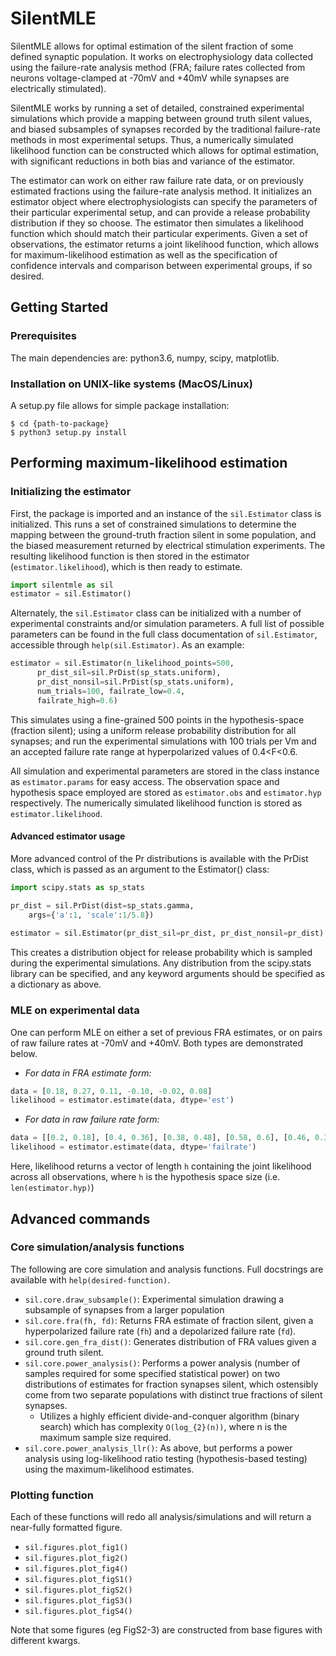 # SilentMLE

SilentMLE allows for optimal estimation of the silent fraction of some defined
synaptic population. It works on electrophysiology data collected using the
failure-rate analysis method (FRA; failure rates collected from neurons
voltage-clamped at -70mV and +40mV while synapses are electrically stimulated).

SilentMLE works by running a set of detailed, constrained experimental simulations
which provide a mapping between ground truth silent values, and biased subsamples
of synapses recorded by the traditional failure-rate methods in most experimental
setups. Thus, a numerically simulated likelihood function can be constructed which
allows for optimal estimation, with significant reductions in both bias and
variance of the estimator.

The estimator can work on either raw failure rate data, or on previously estimated
fractions using the failure-rate analysis method. It initializes an estimator
object where electrophysiologists can specify the parameters of their particular
experimental setup, and can provide a release probability distribution if they so
choose. The estimator then simulates a likelihood function which should match
their particular experiments. Given a set of observations, the estimator returns
a joint likelihood function, which allows for maximum-likelihood estimation as
well as the specification of confidence intervals and comparison between
experimental groups, if so desired.

## Getting Started

### Prerequisites
The main dependencies are: python3.6, numpy, scipy, matplotlib.

### Installation on UNIX-like systems (MacOS/Linux)

A setup.py file allows for simple package installation:
```
$ cd {path-to-package}
$ python3 setup.py install
```

## Performing maximum-likelihood estimation

### Initializing the estimator
First, the package is imported and an instance of the `sil.Estimator` class
is initialized. This runs a set of constrained simulations to determine the
mapping between the ground-truth fraction silent in some population, and the
biased measurement returned by electrical stimulation experiments. The
resulting likelihood function is then stored in the estimator
(`estimator.likelihood`), which is then ready to estimate.

```python
import silentmle as sil
estimator = sil.Estimator()
```

Alternately, the `sil.Estimator` class can be initialized with a number of
experimental constraints and/or simulation parameters. A full list of
possible parameters can be found in the full class documentation of
`sil.Estimator`, accessible through `help(sil.Estimator)`. As an example:
```python
estimator = sil.Estimator(n_likelihood_points=500,
      pr_dist_sil=sil.PrDist(sp_stats.uniform),
	  pr_dist_nonsil=sil.PrDist(sp_stats.uniform),
	  num_trials=100, failrate_low=0.4,
      failrate_high=0.6)
```

This simulates using a fine-grained 500 points in the hypothesis-space
(fraction silent); using a uniform release probability distribution for all
synapses; and run the experimental simulations with 100 trials per Vm and an
accepted failure rate range at hyperpolarized values of 0.4<F<0.6.

All simulation and experimental parameters are stored in the class instance
as `estimator.params` for easy access. The observation space and hypothesis
space employed are stored as `estimator.obs` and `estimator.hyp` respectively.
The numerically simulated likelihood function is stored as `estimator.likelihood`.

#### Advanced estimator usage
More advanced control of the Pr distributions is available with the
PrDist class, which is passed as an argument to the Estimator() class:
```python
import scipy.stats as sp_stats

pr_dist = sil.PrDist(dist=sp_stats.gamma,
	args={'a':1, 'scale':1/5.8})
	
estimator = sil.Estimator(pr_dist_sil=pr_dist, pr_dist_nonsil=pr_dist)
```
This creates a distribution object for release probability which is sampled
during the experimental simulations. Any distribution from the scipy.stats
library can be specified, and any keyword arguments should be specified as
a dictionary as above.

### MLE on experimental data
One can perform MLE on either a set of previous FRA estimates, or on pairs
of raw failure rates at -70mV and +40mV. Both types are demonstrated below.

- *For data in FRA estimate form:*
```python
data = [0.18, 0.27, 0.11, -0.10, -0.02, 0.08]
likelihood = estimator.estimate(data, dtype='est')
```

- *For data in raw failure rate form:*
```python
data = [[0.2, 0.18], [0.4, 0.36], [0.38, 0.48], [0.58, 0.6], [0.46, 0.31]]
likelihood = estimator.estimate(data, dtype='failrate')
```

Here, likelihood returns a vector of length `h` containing the joint
likelihood across all observations, where `h` is the hypothesis space
size (i.e. `len(estimator.hyp)`)

## Advanced commands

### Core simulation/analysis functions
The following are core simulation and analysis functions. Full
docstrings are available with `help(desired-function)`.

- `sil.core.draw_subsample()`: Experimental simulation drawing a subsample
of synapses from a larger population
- `sil.core.fra(fh, fd)`: Returns FRA estimate of fraction silent, given
a hyperpolarized failure rate (`fh`) and a depolarized failure rate (`fd`).
- `sil.core.gen_fra_dist()`: Generates distribution of FRA values given a 
ground truth silent.
- `sil.core.power_analysis()`: Performs a power analysis (number of samples
required for some specified statistical power) on two distributions
of estimates for fraction synapses silent, which ostensibly come from two
separate populations with distinct true fractions of silent synapses.
  - Utilizes a highly efficient divide-and-conquer algorithm
  (binary search) which has complexity `O(log_{2}(n))`, where n is
  the maximum sample size required.
- `sil.core.power_analysis_llr()`: As above, but performs a power analysis
using log-likelihood ratio testing (hypothesis-based testing) using the
maximum-likelihood estimates.

### Plotting function
Each of these functions will redo all analysis/simulations and will return a
near-fully formatted figure.

- `sil.figures.plot_fig1()`
- `sil.figures.plot_fig2()`
- `sil.figures.plot_fig4()`
- `sil.figures.plot_figS1()`
- `sil.figures.plot_figS2()`
- `sil.figures.plot_figS3()`
- `sil.figures.plot_figS4()`

Note that some figures (eg FigS2-3) are constructed from base figures with
different kwargs.

